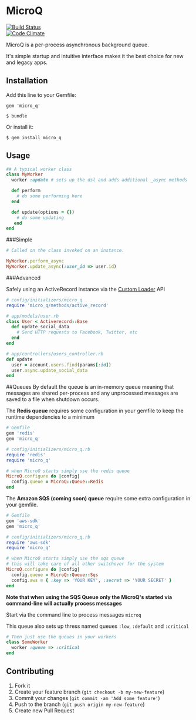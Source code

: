 # MicroQ

[![Build Status](https://travis-ci.org/bnorton/micro_q.png)](https://travis-ci.org/bnorton/micro_q)  
[![Code Climate](https://codeclimate.com/github/bnorton/micro_q.png)](https://codeclimate.com/github/bnorton/micro_q)

MicroQ is a per-process asynchronous background queue.

It's simple startup and intuitive interface makes it the best choice for new and legacy apps.

## Installation

Add this line to your Gemfile:

    gem 'micro_q'

    $ bundle

Or install it:

    $ gem install micro_q

## Usage

```ruby
## A typical worker class
class MyWorker
  worker :update # sets up the dsl and adds additional _async methods

  def perform
    # do some performing here
  end

  def update(options = {})
    # do some updating
   end
end
```

###Simple

```ruby
# Called on the class invoked on an instance.

MyWorker.perform_async
MyWorker.update_async(:user_id => user.id)
```

###Advanced

Safely using an ActiveRecord instance via the [Custom Loader](https://github.com/bnorton/micro_q/wiki/Loaders) API 
```ruby
# config/initializers/micro_q
require 'micro_q/methods/active_record'

# app/models/user.rb
class User < Activerecord::Base
  def update_social_data
    # Send HTTP requests to Facebook, Twitter, etc
  end
end

# app/controllers/users_controller.rb
def update
  user = account.users.find(params[:id])
  user.async.update_social_data
end
```

##Queues
By default the queue is an in-memory queue meaning that messages are shared per-process
and any unprocessed messages are saved to a file when shutdown occurs.

The **Redis queue** requires some configuration in your gemfile to keep the runtime dependencies to a minimum
```ruby
# Gemfile
gem 'redis'
gem 'micro_q'

# config/initializers/micro_q.rb
require 'redis'
require 'micro_q'

# when MicroQ starts simply use the redis queue
MicroQ.configure do |config|
  config.queue = MicroQ::Queue::Redis
end
```

The **Amazon SQS (coming soon) queue** require some extra configuration in your gemfile.
```ruby
# Gemfile
gem 'aws-sdk'
gem 'micro_q'

# config/initializers/micro_q.rb
require 'aws-sdk'
require 'micro_q'

# when MicroQ starts simply use the sqs queue
# this will take care of all other switchover for the system
MicroQ.configure do |config|
  config.queue = MicroQ::Queue::Sqs
  config.aws = { :key => 'YOUR KEY', :secret => 'YOUR SECRET' }
end
```

**Note that when using the SQS Queue only the MicroQ's started via command-line will actually process messages**

Start via the command line to process messages `microq`

This queue also sets up thress named queues `:low`, `:default` and `:critical`

```ruby
# Then just use the queues in your workers
class SomeWorker
  worker :queue => :critical
end
```

## Contributing

1. Fork it
2. Create your feature branch (`git checkout -b my-new-feature`)
3. Commit your changes (`git commit -am 'Add some feature'`)
4. Push to the branch (`git push origin my-new-feature`)
5. Create new Pull Request
